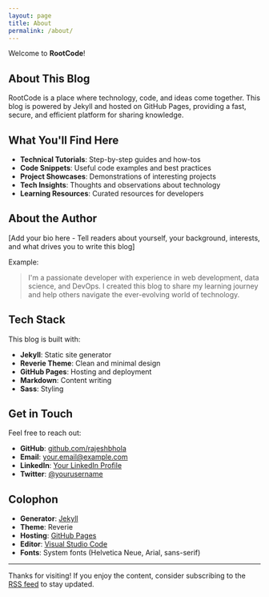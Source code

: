 ```yaml
---
layout: page
title: About
permalink: /about/
---
```


Welcome to **RootCode**!

## About This Blog

RootCode is a place where technology, code, and ideas come together. This blog is powered by Jekyll and hosted on GitHub Pages, providing a fast, secure, and efficient platform for sharing knowledge.

## What You'll Find Here

- **Technical Tutorials**: Step-by-step guides and how-tos
- **Code Snippets**: Useful code examples and best practices
- **Project Showcases**: Demonstrations of interesting projects
- **Tech Insights**: Thoughts and observations about technology
- **Learning Resources**: Curated resources for developers

## About the Author

[Add your bio here - Tell readers about yourself, your background, interests, and what drives you to write this blog]

Example:
> I'm a passionate developer with experience in web development, data science, and DevOps. I created this blog to share my learning journey and help others navigate the ever-evolving world of technology.

## Tech Stack

This blog is built with:

- **Jekyll**: Static site generator
- **Reverie Theme**: Clean and minimal design
- **GitHub Pages**: Hosting and deployment
- **Markdown**: Content writing
- **Sass**: Styling

## Get in Touch

Feel free to reach out:

- **GitHub**: [github.com/rajeshbhola](https://github.com/rajeshbhola)
- **Email**: [your.email@example.com](mailto:your.email@example.com)
- **LinkedIn**: [Your LinkedIn Profile](#)
- **Twitter**: [@yourusername](#)

## Colophon

- **Generator**: [Jekyll](https://jekyllrb.com/)
- **Theme**: Reverie
- **Hosting**: [GitHub Pages](https://pages.github.com/)
- **Editor**: [Visual Studio Code](https://code.visualstudio.com/)
- **Fonts**: System fonts (Helvetica Neue, Arial, sans-serif)

---

Thanks for visiting! If you enjoy the content, consider subscribing to the [RSS feed](/rootcode/feed.xml) to stay updated.

